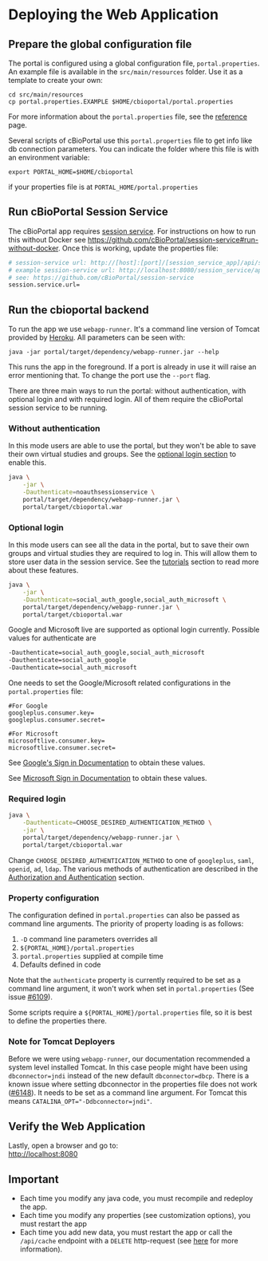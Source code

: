 # Deploying the Web Application

## Prepare the global configuration file

The portal is configured using a global configuration file, `portal.properties`. An example file is available in the `src/main/resources` folder. Use it as a template to create your own:

```
cd src/main/resources
cp portal.properties.EXAMPLE $HOME/cbioportal/portal.properties
```

For more information about the `portal.properties` file, see the [reference](/deployment/customization/Customizing-your-instance-of-cBioPortal.md) page.

Several scripts of cBioPortal use this `portal.properties` file to get info like db connection parameters. You can indicate the folder where this file is with an environment variable:

```
export PORTAL_HOME=$HOME/cbioportal
```

if your properties file is at `PORTAL_HOME/portal.properties`

## Run cBioPortal Session Service

The cBioPortal app requires [session service](/Architecture-Overview.md#session-service). For instructions on how to run this without Docker see https://github.com/cBioPortal/session-service#run-without-docker. Once this is working, update the properties file:

```bash
# session-service url: http://[host]:[port]/[session_service_app]/api/sessions/[portal_instance]/
# example session-service url: http://localhost:8080/session_service/api/sessions/public_portal/
# see: https://github.com/cBioPortal/session-service
session.service.url=
```

## Run the cbioportal backend

To run the app we use `webapp-runner`. It's a command line version of Tomcat provided by [Heroku](https://github.com/jsimone/webapp-runner). All parameters can be seen with:

```
java -jar portal/target/dependency/webapp-runner.jar --help
```

This runs the app in the foreground. If a port is already in use it will raise an error mentioning that. To change the port use the `--port` flag.

There are three main ways to run the portal: without authentication, with optional login and with required login. All of them require the cBioPortal session service to be running.

### Without authentication

In this mode users are able to use the portal, but they won't be able to save their own virtual studies and groups. See the [optional login section](#optional-login) to enable this.

```bash
java \
    -jar \
    -Dauthenticate=noauthsessionservice \
    portal/target/dependency/webapp-runner.jar \
    portal/target/cbioportal.war
```

### Optional login

In this mode users can see all the data in the portal, but to save their own groups and virtual studies they are required to log in. This will allow them to store user data in the session service. See the [tutorials](https://www.cbioportal.org/tutorials) section to read more about these features.

```bash
java \
    -jar \
    -Dauthenticate=social_auth_google,social_auth_microsoft \
    portal/target/dependency/webapp-runner.jar \
    portal/target/cbioportal.war
```

Google and Microsoft live are supported as optional login currently. Possible values for authenticate are

```bash
-Dauthenticate=social_auth_google,social_auth_microsoft
-Dauthenticate=social_auth_google
-Dauthenticate=social_auth_microsoft
```

One needs to set the Google/Microsoft related configurations in the `portal.properties` file:

```
#For Google
googleplus.consumer.key=
googleplus.consumer.secret=

#For Microsoft
microsoftlive.consumer.key=
microsoftlive.consumer.secret=
```

See [Google's Sign in Documentation](https://developers.google.com/identity/sign-in/web/sign-in#before\_you\_begin) to obtain these values.

See [Microsoft Sign in Documentation](https://docs.microsoft.com/en-us/azure/active-directory/develop/scenario-web-app-sign-user-app-registration) to obtain these values.

### Required login

```bash
java \
    -Dauthenticate=CHOOSE_DESIRED_AUTHENTICATION_METHOD \
    -jar \
    portal/target/dependency/webapp-runner.jar \
    portal/target/cbioportal.war
```

Change `CHOOSE_DESIRED_AUTHENTICATION_METHOD` to one of `googleplus`, `saml`, `openid`, `ad`, `ldap`. The various methods of authentication are described in the [Authorization and Authentication](/deployment/authorization-and-authentication) section.

### Property configuration

The configuration defined in `portal.properties` can also be passed as command line arguments. The priority of property loading is as follows:

1. `-D` command line parameters overrides all
2. `${PORTAL_HOME}/portal.properties`
3. `portal.properties` supplied at compile time
4. Defaults defined in code

Note that the `authenticate` property is currently required to be set as a command line argument, it won't work when set in `portal.properties` (See issue [#6109](https://github.com/cBioPortal/cbioportal/issues/6109)).

Some scripts require a `${PORTAL_HOME}/portal.properties` file, so it is best to define the properties there.

### Note for Tomcat Deployers

Before we were using `webapp-runner`, our documentation recommended a system level installed Tomcat. In this case people might have been using `dbconnector=jndi` instead of the new default `dbconnector=dbcp`. There is a known issue where setting dbconnector in the properties file does not work ([#6148](https://github.com/cBioPortal/cbioportal/issues/6148)). It needs to be set as a command line argument. For Tomcat this means `CATALINA_OPT="-Ddbconnector=jndi"`.

## Verify the Web Application

Lastly, open a browser and go to:\
[http://localhost:8080](http://localhost:8080)

## Important

* Each time you modify any java code, you must recompile and redeploy the app.
* Each time you modify any properties (see customization options), you must restart the app
* Each time you add new data, you must restart the app or call the `/api/cache` endpoint with a `DELETE` http-request (see [here](/deployment/customization/portal.properties-Reference.md#flush-caches-with-the-_apicache_-endpoint) for more information).
